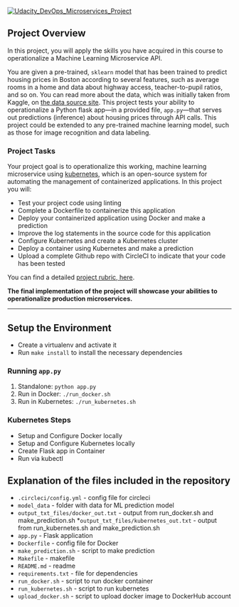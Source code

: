 

[![Udacity_DevOps_Microservices_Project](https://circleci.com/gh/sfcabdriver/Udacity_DevOps_Microservices_Project.svg?style=svg)](https://app.circleci.com/pipelines/github/sfcabdriver/Udacity_DevOps_Microservices_Project/7/workflows/2d405038-0704-436b-a248-1698f6d915a4)

## Project Overview

In this project, you will apply the skills you have acquired in this course to operationalize a Machine Learning Microservice API. 

You are given a pre-trained, `sklearn` model that has been trained to predict housing prices in Boston according to several features, such as average rooms in a home and data about highway access, teacher-to-pupil ratios, and so on. You can read more about the data, which was initially taken from Kaggle, on [the data source site](https://www.kaggle.com/c/boston-housing). This project tests your ability to operationalize a Python flask app—in a provided file, `app.py`—that serves out predictions (inference) about housing prices through API calls. This project could be extended to any pre-trained machine learning model, such as those for image recognition and data labeling.

### Project Tasks

Your project goal is to operationalize this working, machine learning microservice using [kubernetes](https://kubernetes.io/), which is an open-source system for automating the management of containerized applications. In this project you will:
* Test your project code using linting
* Complete a Dockerfile to containerize this application
* Deploy your containerized application using Docker and make a prediction
* Improve the log statements in the source code for this application
* Configure Kubernetes and create a Kubernetes cluster
* Deploy a container using Kubernetes and make a prediction
* Upload a complete Github repo with CircleCI to indicate that your code has been tested

You can find a detailed [project rubric, here](https://review.udacity.com/#!/rubrics/2576/view).

**The final implementation of the project will showcase your abilities to operationalize production microservices.**

---

## Setup the Environment

* Create a virtualenv and activate it
* Run `make install` to install the necessary dependencies

### Running `app.py`

1. Standalone:  `python app.py`
2. Run in Docker:  `./run_docker.sh`
3. Run in Kubernetes:  `./run_kubernetes.sh`

### Kubernetes Steps

* Setup and Configure Docker locally
* Setup and Configure Kubernetes locally
* Create Flask app in Container
* Run via kubectl

## Explanation of the files included in the repository

* `.circleci/config.yml` - config file for circleci
* `model_data` - folder with data for ML prediction model
* `output_txt_files/docker_out.txt` - output from run_docker.sh and make_prediction.sh
*`output_txt_files/kubernetes_out.txt` - output from run_kubernetes.sh and make_prediction.sh
* `app.py` - Flask application
* `Dockerfile` - config file for Docker
* `make_prediction.sh` - script to make prediction
* `Makefile` - makefile
* `README.md` - readme
* `requirements.txt` - file for dependencies
* `run_docker.sh` - script to run docker container
* `run_kubernetes.sh` - script to run kubernetes
* `upload_docker.sh` - script to upload docker image to DockerHub account